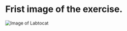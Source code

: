 # Frist image of the exercise.

![Image of Labtocat](https://octodex.github.com/images/labtocat.png)
